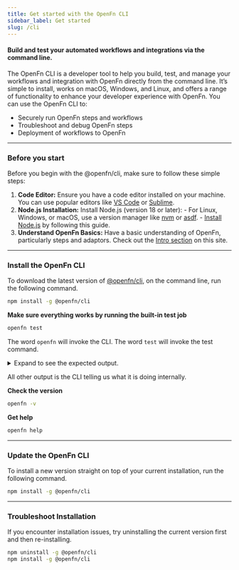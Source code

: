 ```yaml
---
title: Get started with the OpenFn CLI
sidebar_label: Get started
slug: /cli
---
```


#### Build and test your automated workflows and integrations via the command line.

The OpenFn CLI is a developer tool to help you build, test, and manage your
workflows and integration with OpenFn directly from the command line. It’s
simple to install, works on macOS, Windows, and Linux, and offers a range of
functionality to enhance your developer experience with OpenFn. You can use the
OpenFn CLI to:

- Securely run OpenFn steps and workflows
- Troubleshoot and debug OpenFn steps
- Deployment of workflows to OpenFn

---

### Before you start

Before you begin with the @openfn/cli, make sure to follow these simple steps:

1. **Code Editor:** Ensure you have a code editor installed on your machine. You
   can use popular editors like [VS Code](https://code.visualstudio.com/) or
   [Sublime](https://www.sublimetext.com/).
2. **Node.js Installation:** Install Node.js (version 18 or later): - For Linux,
   Windows, or macOS, use a version manager like
   [nvm](https://github.com/nvm-sh/nvm) or
   [asdf](https://asdf-vm.com/guide/getting-started.html). -
   [Install Node.js](https://kinsta.com/blog/how-to-install-node-js/) by
   following this guide.
3. **Understand OpenFn Basics:** Have a basic understanding of OpenFn,
   particularly steps and adaptors. Check out the [Intro section](/documentation)
   on this site.

---

### Install the OpenFn CLI

To download the latest version of
[@openfn/cli](https://www.npmjs.com/package/@openfn/cli), on the command line,
run the following command.

```bash
npm install -g @openfn/cli
```

**Make sure everything works by running the built-in test job**

```bash
openfn test
```

The word `openfn` will invoke the CLI. The word `test` will invoke the test
command.

<details><summary>Expand to see the expected output.</summary>

    [CLI] ♦ Versions:
         ▸ node.js     18.12.1
         ▸ cli         1.0.0
    [CLI] ℹ Running test workflow...

    [CLI] ℹ Execution plan:
    [CLI] ℹ {
    "options": {
        "start": "start"
    },
    "workflow": {
        "steps": [
        {
            "id": "start",
            "state": {
            "data": {
                "defaultAnswer": 42
            }
            },
            "expression": "const fn = () => (state) => { console.log('Starting computer...'); return state; }; fn()",
            "next": {
            "calculate": "!state.error"
            }
        },
        {
            "id": "calculate",
            "expression": "const fn = () => (state) => { console.log('Calculating to life, the universe, and everything..'); return state }; fn()",
            "next": {
            "result": true
            }
        },
        {
            "id": "result",
            "expression": "const fn = () => (state) => ({ data: { answer: state.data.answer || state.data.defaultAnswer } }); fn()"
        }
        ]
    }
    }

    [CLI] ✔ Compiled all expressions in workflow
    [R/T] ℹ Executing undefined
    [R/T] ℹ Starting step start
    [JOB] ℹ Starting computer...
    [R/T] ✔ Completed step start in 1ms
    [R/T] ℹ Starting step calculate
    [JOB] ℹ Calculating to life, the universe, and everything..
    [R/T] ✔ Completed step calculate in 1ms
    [R/T] ℹ Starting step result
    [R/T] ✔ Completed step result in 0ms
    [CLI] ✔ Result: 42

</details>

All other output is the CLI telling us what it is doing internally.

**Check the version**

```bash
openfn -v
```

**Get help**

```bash
openfn help
```

---

### Update the OpenFn CLI

To install a new version straight on top of your current installation, run the
following command.

```bash
npm install -g @openfn/cli
```

---

### Troubleshoot Installation

If you encounter installation issues, try uninstalling the current version first
and then re-installing.

```bash
npm uninstall -g @openfn/cli
npm install -g @openfn/cli
```
